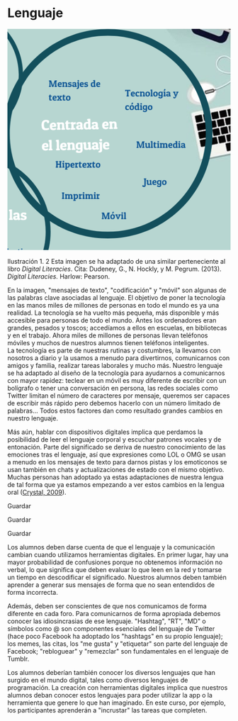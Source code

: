 # Lenguaje


![Centrada en el lenguaje](img/centrada_en_el_lenguaje.png)


Ilustración 1\. 2 Esta imagen se ha adaptado de una similar perteneciente al libro _Digital Literacies_. Cita: Dudeney, G., N. Hockly, y M. Pegrum. (2013). _Digital Literacies._ Harlow: Pearson.

En la imagen, "mensajes de texto", "codificación" y "móvil" son algunas de las palabras clave asociadas al lenguaje. El objetivo de poner la tecnología en las manos miles de millones de personas en todo el mundo es ya una realidad. La tecnología se ha vuelto más pequeña, más disponible y más accesible para personas de todo el mundo. Antes los ordenadores eran grandes, pesados y toscos; accedíamos a ellos en escuelas, en bibliotecas y en el trabajo. Ahora miles de millones de personas llevan teléfonos móviles y muchos de nuestros alumnos tienen teléfonos inteligentes. La tecnología es parte de nuestras rutinas y costumbres, la llevamos con nosotros a diario y la usamos a menudo para divertirnos, comunicarnos con amigos y familia, realizar tareas laborales y mucho más. Nuestro lenguaje se ha adaptado al diseño de la tecnología para ayudarnos a comunicarnos con mayor rapidez: teclear en un móvil es muy diferente de escribir con un bolígrafo o tener una conversación en persona, las redes sociales como Twitter limitan el número de caracteres por mensaje, queremos ser capaces de escribir más rápido pero debemos hacerlo con un número limitado de palabras... Todos estos factores dan como resultado grandes cambios en nuestro lenguaje.

Más aún, hablar con dispositivos digitales implica que perdamos la posibilidad de leer el lenguaje corporal y escuchar patrones vocales y de entonación. Parte del significado se deriva de nuestro conocimiento de las emociones tras el lenguaje, así que expresiones como LOL o OMG se usan a menudo en los mensajes de texto para darnos pistas y los emoticonos se usan también en chats y actualizaciones de estado con el mismo objetivo. Muchas personas han adoptado ya estas adaptaciones de nuestra lengua de tal forma que ya estamos empezando a ver estos cambios en la lengua oral ([Crystal, 2009](http://www.youtube.com/watch?v=h79V_qUp91M)).

Guardar

Guardar

Guardar

Los alumnos deben darse cuenta de que el lenguaje y la comunicación cambian cuando utilizamos herramientas digitales. En primer lugar, hay una mayor probabilidad de confusiones porque no obtenemos información no verbal, lo que significa que deben evaluar lo que leen en la red y tomarse un tiempo en descodificar el significado. Nuestros alumnos deben también aprender a generar sus mensajes de forma que no sean entendidos de forma incorrecta.

Además, deben ser conscientes de que nos comunicamos de forma diferente en cada foro. Para comunicarnos de forma apropiada debemos conocer las idiosincrasias de ese lenguaje. "Hashtag", "RT", "MD" o símbolos como @ son componentes esenciales del lenguaje de Twitter (hace poco Facebook ha adoptado los "hashtags" en su propio lenguaje); los memes, las citas, los "me gusta" y "etiquetar" son parte del lenguaje de Facebook; "rebloguear" y "remezclar" son fundamentales en el lenguaje de Tumblr. 

Los alumnos deberían también conocer los diversos lenguajes que han surgido en el mundo digital, tales como diversos lenguajes de programación. La creación con herramientas digitales implica que nuestros alumnos deban conocer estos lenguajes para poder utilizar la app o la herramienta que genere lo que han imaginado. En este curso, por ejemplo, los participantes aprenderán a "incrustar" las tareas que completen.